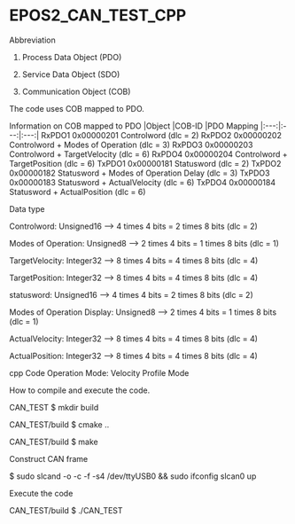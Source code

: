 # EPOS2_CAN_TEST_CPP

Abbreviation

1. Process Data Object (PDO)

2. Service Data Object (SDO)

3. Communication Object (COB)

The code uses COB mapped to PDO. 

Information on COB mapped to PDO
|Object	|COB-ID	    |PDO Mapping
|:---:|:---:|:---:|
RxPDO1	0x00000201	Controlword (dlc = 2)
RxPDO2	0x00000202	Controlword + Modes of Operation (dlc = 3)
RxPDO3	0x00000203	Controlword + TargetVelocity (dlc = 6)
RxPDO4	0x00000204	Controlword + TargetPosition (dlc = 6)
TxPDO1	0x00000181	Statusword (dlc = 2)
TxPDO2	0x00000182	Statusword + Modes of Operation Delay (dlc = 3)
TxPDO3	0x00000183	Statusword + ActualVelocity (dlc = 6)
TxPDO4	0x00000184	Statusword + ActualPosition (dlc = 6)

Data type

Controlword: Unsigned16 --> 4 times 4 bits = 2 times 8 bits (dlc = 2)

Modes of Operation: Unsigned8 --> 2 times 4 bits = 1 times 8 bits (dlc = 1)

TargetVelocity: Integer32 --> 8 times 4 bits = 4 times 8 bits (dlc = 4)

TargetPosition: Integer32 --> 8 times 4 bits = 4 times 8 bits (dlc = 4)

statusword: Unsigned16 --> 4 times 4 bits = 2 times 8 bits (dlc = 2)

Modes of Operation Display: Unsigned8 --> 2 times 4 bits = 1 times 8 bits (dlc = 1)

ActualVelocity: Integer32 --> 8 times 4 bits = 4 times 8 bits (dlc = 4)

ActualPosition: Integer32 --> 8 times 4 bits = 4 times 8 bits (dlc = 4)

cpp Code Operation Mode: Velocity Profile Mode



How to compile and execute the code.

CAN_TEST $ mkdir build

CAN_TEST/build $ cmake ..

CAN_TEST/build $ make

Construct CAN frame

$ sudo slcand -o -c -f -s4 /dev/ttyUSB0 && sudo ifconfig slcan0 up

Execute the code

CAN_TEST/build $ ./CAN_TEST
